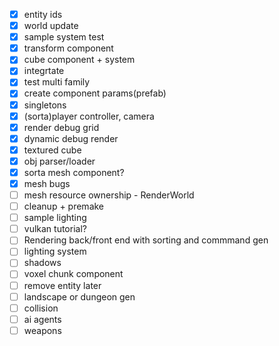 - [x] entity ids
- [x] world update
- [x] sample system test
- [x] transform component
- [x] cube component + system
- [x] integrtate
- [x] test multi family
- [x] create component params(prefab)
- [x] singletons
- [x] (sorta)player controller, camera
- [x] render debug grid
- [x] dynamic debug render
- [x] textured cube
- [x] obj parser/loader
- [x] sorta mesh component?
- [x] mesh bugs
- [ ] mesh resource ownership - RenderWorld
- [ ] cleanup + premake
- [ ] sample lighting
- [ ] vulkan tutorial?
- [ ] Rendering back/front end with sorting and commmand gen
- [ ] lighting system
- [ ] shadows
- [ ] voxel chunk component
- [ ] remove entity
later
- [ ] landscape or dungeon gen
- [ ] collision
- [ ] ai agents
- [ ] weapons
